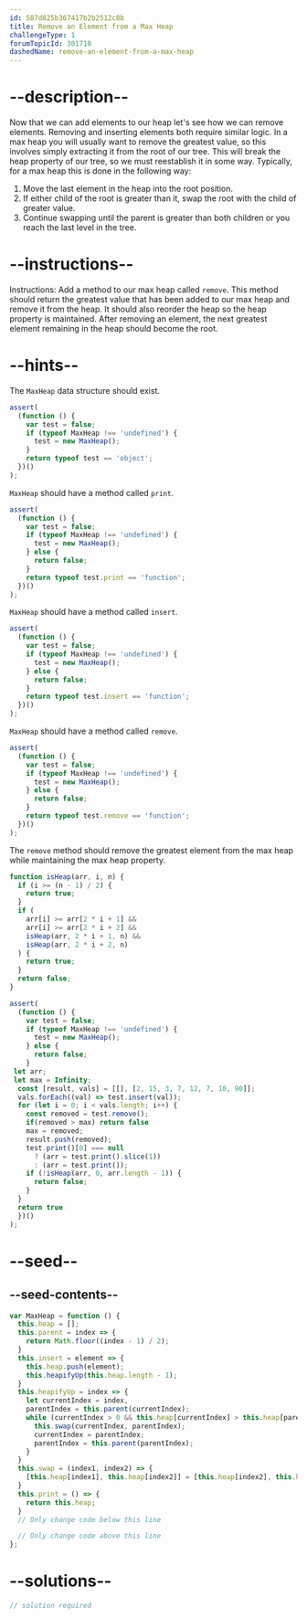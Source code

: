 ```yaml
---
id: 587d825b367417b2b2512c8b
title: Remove an Element from a Max Heap
challengeType: 1
forumTopicId: 301710
dashedName: remove-an-element-from-a-max-heap
---
```


# --description--

Now that we can add elements to our heap let's see how we can remove elements. Removing and inserting elements both require similar logic. In a max heap you will usually want to remove the greatest value, so this involves simply extracting it from the root of our tree. This will break the heap property of our tree, so we must reestablish it in some way. Typically, for a max heap this is done in the following way:

<ol>
  <li>Move the last element in the heap into the root position.</li>
  <li>If either child of the root is greater than it, swap the root with the child of greater value.</li>
  <li>Continue swapping until the parent is greater than both children or you reach the last level in the tree.</li>
</ol>

# --instructions--

Instructions: Add a method to our max heap called `remove`. This method should return the greatest value that has been added to our max heap and remove it from the heap. It should also reorder the heap so the heap property is maintained. After removing an element, the next greatest element remaining in the heap should become the root.

# --hints--

The `MaxHeap` data structure should exist.

```js
assert(
  (function () {
    var test = false;
    if (typeof MaxHeap !== 'undefined') {
      test = new MaxHeap();
    }
    return typeof test == 'object';
  })()
);
```

`MaxHeap` should have a method called `print`.

```js
assert(
  (function () {
    var test = false;
    if (typeof MaxHeap !== 'undefined') {
      test = new MaxHeap();
    } else {
      return false;
    }
    return typeof test.print == 'function';
  })()
);
```

`MaxHeap` should have a method called `insert`.

```js
assert(
  (function () {
    var test = false;
    if (typeof MaxHeap !== 'undefined') {
      test = new MaxHeap();
    } else {
      return false;
    }
    return typeof test.insert == 'function';
  })()
);
```

`MaxHeap` should have a method called `remove`.

```js
assert(
  (function () {
    var test = false;
    if (typeof MaxHeap !== 'undefined') {
      test = new MaxHeap();
    } else {
      return false;
    }
    return typeof test.remove == 'function';
  })()
);
```

The `remove` method should remove the greatest element from the max heap while maintaining the max heap property.

```js
function isHeap(arr, i, n) {
  if (i >= (n - 1) / 2) {
    return true;
  }
  if (
    arr[i] >= arr[2 * i + 1] &&
    arr[i] >= arr[2 * i + 2] &&
    isHeap(arr, 2 * i + 1, n) &&
    isHeap(arr, 2 * i + 2, n)
  ) {
    return true;
  }
  return false;
}

assert(
  (function () {
    var test = false;
    if (typeof MaxHeap !== 'undefined') {
      test = new MaxHeap();
    } else {
      return false;
    }
 let arr;
 let max = Infinity;
  const [result, vals] = [[], [2, 15, 3, 7, 12, 7, 10, 90]];
  vals.forEach((val) => test.insert(val));
  for (let i = 0; i < vals.length; i++) {
    const removed = test.remove();
    if(removed > max) return false
    max = removed;
    result.push(removed);
    test.print()[0] === null
      ? (arr = test.print().slice(1))
      : (arr = test.print());
    if (!isHeap(arr, 0, arr.length - 1)) {
      return false;
    }
  }
  return true
  })()
);
```

# --seed--

## --seed-contents--

```js
var MaxHeap = function () {
  this.heap = [];
  this.parent = index => {
    return Math.floor((index - 1) / 2);
  }
  this.insert = element => {
    this.heap.push(element);
    this.heapifyUp(this.heap.length - 1);
  }
  this.heapifyUp = index => {
    let currentIndex = index,
    parentIndex = this.parent(currentIndex);
    while (currentIndex > 0 && this.heap[currentIndex] > this.heap[parentIndex]) {
      this.swap(currentIndex, parentIndex);
      currentIndex = parentIndex;
      parentIndex = this.parent(parentIndex);
    }
  }
  this.swap = (index1, index2) => {
    [this.heap[index1], this.heap[index2]] = [this.heap[index2], this.heap[index1]];
  }
  this.print = () => {
    return this.heap;
  }
  // Only change code below this line

  // Only change code above this line
};
```

# --solutions--

```js
// solution required
```
